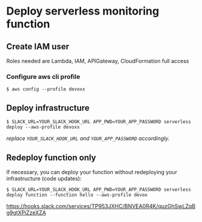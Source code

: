 # Deploy serverless monitoring function

## Create IAM user

Roles needed are Lambda, IAM, APIGateway, CloudFormation full access

### Configure aws cli profile 

```
$ aws config --profile devoxx
```

## Deploy infrastructure

```
$ SLACK_URL=YOUR_SLACK_HOOK_URL APP_PWD=YOUR_APP_PASSWORD serverless deploy --aws-profile devoxx
```

_replace `YOUR_SLACK_HOOK_URL` and `YOUR_APP_PASSWORD` accordingly._

## Redeploy function only

If necessary, you can deploy your function without redeploying your infrastructure (code updates):

```
$ SLACK_URL=YOUR_SLACK_HOOK_URL APP_PWD=YOUR_APP_PASSWORD serverless deploy function --function hello --aws-profile devox
```
https://hooks.slack.com/services/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